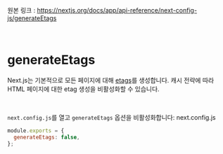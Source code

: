 원본 링크 : https://nextjs.org/docs/app/api-reference/next-config-js/generateEtags

<br>

# **generateEtags**

Next.js는 기본적으로 모든 페이지에 대해 [etags](https://en.wikipedia.org/wiki/HTTP_ETag)를 생성합니다. 캐시 전략에 따라 HTML 페이지에 대한 etag 생성을 비활성화할 수 있습니다.

<br>

`next.config.js`를 열고 `generateEtags` 옵션을 비활성화합니다:
next.config.js

```jsx
module.exports = {
  generateEtags: false,
};
```
